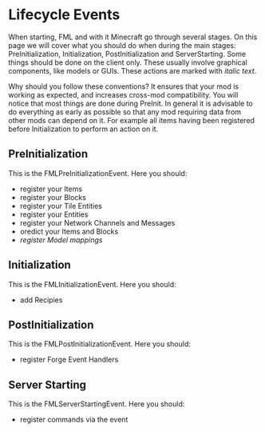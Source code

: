 # Lifecycle Events
When starting, FML and with it Minecraft go through several stages. On this page we will cover what you should do when during the main stages: PreInitialization, Initialization, PostInitialization and ServerStarting.
Some things should be done on the client only. These usually involve graphical components, like models or GUIs. These actions are marked with *italic text*.

Why should you follow these conventions? It ensures that your mod is working as expected, and increases cross-mod compatibility.
You will notice that most things are done during PreInit. In general it is advisable to do everything as early as possible so that any mod requiring data from other mods can depend on it. For example all items having been registered before Initialization to perform an action on it.

## PreInitialization
This is the FMLPreInitializationEvent. Here you should:
* register your Items
* register your Blocks
* register your Tile Entities
* register your Entities
* register your Network Channels and Messages
* oredict your Items and Blocks
* *register Model mappings*

## Initialization
This is the FMLInitializationEvent. Here you should:
* add Recipies

## PostInitialization
This is the FMLPostInitializationEvent. Here you should:
* register Forge Event Handlers

## Server Starting
This is the FMLServerStartingEvent. Here you should:
* register commands via the event